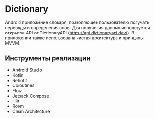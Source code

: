 # Dictionary

Android приложение словаря, позволяющее пользователю получать переводы и определения слов. Для получения данных используется открытое API от DictionaryAPI (https://api.dictionaryapi.dev/). В приложении также использована чистая архитектура и принципы MVVM.

## Инструменты реализации

- Android Studio
- Kotlin
- Retrofit
- Coroutines
- Flow
- Jetpack Compose
- Hilt
- Room
- Clean Architecture
